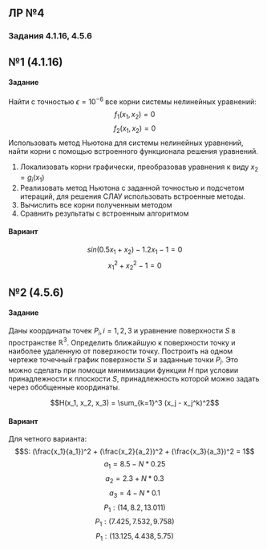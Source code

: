 ## ЛР №4

### Задания 4.1.16, 4.5.6

## №1 (4.1.16)
#### Задание
Найти с точностью $\epsilon = 10^{-6}$ все корни системы нелинейных уравнений:
$$f_1(x_1,x_2)=0$$
$$f_2(x_1,x_2)=0$$
Использовать метод Ньютона для системы нелинейных уравнений, найти корни с помощью встроенного функционала решения уравнений.
1. Локализовать корни графически, преобразовав уравнения к виду $x_2 = g_i(x_1)$
2. Реализовать метод Ньютона с заданной точностью и подсчетом итераций, для решения СЛАУ использовать встроенные методы.
3. Вычислить все корни полученным методом
4. Сравнить результаты с встроенным алгоритмом
#### Вариант
$$sin(0.5x_1+x_2) - 1.2x_1 - 1 = 0$$
$$x_1^2 + x_2^2 - 1 = 0$$


## №2 (4.5.6)
#### Задание
Даны координаты точек $P_i, i=1,2,3$ и уравнение поверхности $S$ в пространстве $\mathbb{R}^3$.
Определить ближайшую к поверхности точку и наиболее удаленную от поверхности точку.
Построить на одном чертеже точечный график поверхности $S$ и заданные точки $P_i$.
Это можно сделать при помощи минимизации функции $H$ при условии принадлежности к плоскости $S$, принадлежность которой можно задать через обобщенные координаты.

$$H(x_1, x_2, x_3) = \sum_{k=1}^3 (x_j - x_j^k)^2$$

#### Вариант
Для четного варианта:
$$S: (\frac{x_1}{a_1})^2 + (\frac{x_2}{a_2})^2 + (\frac{x_3}{a_3})^2 = 1$$ 
$$a_1 = 8.5 - N*0.25$$
$$a_2 = 2.3 + N*0.3$$
$$a_3 = 4 - N*0.1$$
$$P_1: (14, 8.2, 13.011)$$
$$P_1: (7.425, 7.532, 9.758)$$
$$P_1: (13.125, 4.438, 5.75)$$
